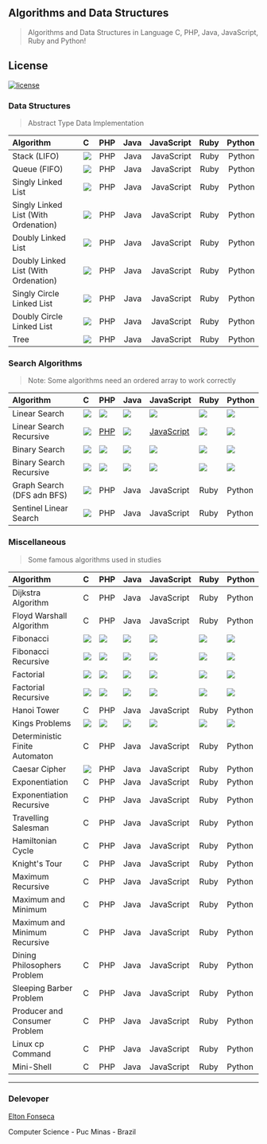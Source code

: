 ## Algorithms and Data Structures
> Algorithms and Data Structures in Language C, PHP, Java, JavaScript, Ruby and Python! 

## License

<a href="https://github.com/eltonfonseca/algorithms/blob/master/LICENSE"><img src="https://img.shields.io/github/license/mashape/apistatus.svg" alt="license"/></a>

### Data Structures
> Abstract Type Data Implementation

| Algorithm                           |  C  |  PHP  | Java | JavaScript | Ruby | Python |
|:------------------------------------|:--- | -----:| ---: | ---------: | ---: | -----: |
| Stack (LIFO)                        | [<img src="https://png.icons8.com/ios/25/27ae60/ok-filled.png">](/c/stack)  |  PHP  | Java | JavaScript | Ruby | Python |
| Queue (FIFO)                        | [<img src="https://png.icons8.com/ios/25/27ae60/ok-filled.png">](/c/queue)  |  PHP  | Java | JavaScript | Ruby | Python |
| Singly Linked List                  | [<img src="https://png.icons8.com/ios/25/27ae60/ok-filled.png">](/c/lse)  |  PHP  | Java | JavaScript | Ruby | Python |
| Singly Linked List (With Ordenation)| [<img src="https://png.icons8.com/ios/25/27ae60/ok-filled.png">](/c/lseo) |  PHP  | Java | JavaScript | Ruby | Python |
| Doubly Linked List                  | [<img src="https://png.icons8.com/ios/25/27ae60/ok-filled.png">](/c/lde)  |  PHP  | Java | JavaScript | Ruby | Python |
| Doubly Linked List (With Ordenation)| [<img src="https://png.icons8.com/ios/25/27ae60/ok-filled.png">](/c/ldeo) |  PHP  | Java | JavaScript | Ruby | Python |
| Singly Circle Linked List           | [<img src="https://png.icons8.com/ios/25/27ae60/ok-filled.png">](/c/cse)  |  PHP  | Java | JavaScript | Ruby | Python |
| Doubly Circle Linked List           | [<img src="https://png.icons8.com/ios/25/27ae60/ok-filled.png">](/c/cde)  |  PHP  | Java | JavaScript | Ruby | Python |
| Tree                                | [<img src="https://png.icons8.com/ios/25/27ae60/ok-filled.png">](/c/tree)  |  PHP  | Java | JavaScript | Ruby | Python |

### Search Algorithms
> Note: Some algorithms need an ordered array to work correctly

| Algorithm               | C | PHP | Java | JavaScript | Ruby | Python |
|:------------------------|:--|:----|:-----|:-----------|:-----|:-------|
| Linear Search           | [<img src="https://png.icons8.com/ios/25/27ae60/ok-filled.png">](/c/linearSearch.c) | [<img src="https://png.icons8.com/ios/25/27ae60/ok-filled.png">](/php/linearSearch.php) | [<img src="https://png.icons8.com/ios/25/27ae60/ok-filled.png">](/java/linearSearch) | [<img src="https://png.icons8.com/ios/25/27ae60/ok-filled.png">](/javascript/linearSearch.js) | [<img src="https://png.icons8.com/ios/25/27ae60/ok-filled.png">](/ruby/linearSearch.rb) | [<img src="https://png.icons8.com/ios/25/27ae60/ok-filled.png">](/python/linearSearch.py) |
| Linear Search Recursive | [<img src="https://png.icons8.com/ios/25/27ae60/ok-filled.png">](/c/linearSearchRecursive.c) | [PHP](/php/linearSearchRecursive.php) | [<img src="https://png.icons8.com/ios/25/27ae60/ok-filled.png">](/java/linearSearchRecursive) | [JavaScript](/javascript/linearSearchRecursive.js) | [<img src="https://png.icons8.com/ios/25/27ae60/ok-filled.png">](/ruby/linearSearchRecursive.rb) | [<img src="https://png.icons8.com/ios/25/27ae60/ok-filled.png">](/python/linearSearchRecursive.py) |
| Binary Search           | [<img src="https://png.icons8.com/ios/25/27ae60/ok-filled.png">](/c/binarySearch.c) | [<img src="https://png.icons8.com/ios/25/27ae60/ok-filled.png">](/php/binarySearch.php) | [<img src="https://png.icons8.com/ios/25/27ae60/ok-filled.png">](/java/binarySearch) | [<img src="https://png.icons8.com/ios/25/27ae60/ok-filled.png">](/javascript/binarySearch.js) | [<img src="https://png.icons8.com/ios/25/27ae60/ok-filled.png">](/ruby/binarySearch.rb) | [<img src="https://png.icons8.com/ios/25/27ae60/ok-filled.png">](/python/binarySearch.py) |
| Binary Search Recursive | [<img src="https://png.icons8.com/ios/25/27ae60/ok-filled.png">](/c/binarySearchRecursive.c) | [<img src="https://png.icons8.com/ios/25/27ae60/ok-filled.png">](/php/binarySearchRecursive.php) | [<img src="https://png.icons8.com/ios/25/27ae60/ok-filled.png">](/java/binarySearchRecursive) | [<img src="https://png.icons8.com/ios/25/27ae60/ok-filled.png">](/javascript/binarySearchRecursive.js) | [<img src="https://png.icons8.com/ios/25/27ae60/ok-filled.png">](/ruby/binarySearchRecursive.rb) | [<img src="https://png.icons8.com/ios/25/27ae60/ok-filled.png">](/python/binarySearchRecursive.py) |
| Graph Search (DFS adn BFS) | [<img src="https://png.icons8.com/ios/25/27ae60/ok-filled.png">](/c/graphSearch)  | PHP | Java | JavaScript | Ruby | Python |
| Sentinel Linear Search  | [<img src="https://png.icons8.com/ios/25/27ae60/ok-filled.png">](/c/sentinelLinearSearch.c) | PHP | Java | JavaScript | Ruby | Python |

### Miscellaneous
> Some famous algorithms used in studies

| Algorithm                      | C | PHP | Java | JavaScript | Ruby | Python |
|:-------------------------------|:--|:----|:-----|:-----------|:-----|:-------|
| Dijkstra Algorithm             | C | PHP | Java | JavaScript | Ruby | Python |
| Floyd Warshall Algorithm       | C | PHP | Java | JavaScript | Ruby | Python |
| Fibonacci                      | [<img src="https://png.icons8.com/ios/25/27ae60/ok-filled.png">](/c/fibonacci.c) | [<img src="https://png.icons8.com/ios/25/27ae60/ok-filled.png">](/php/fibonacci.php) | [<img src="https://png.icons8.com/ios/25/27ae60/ok-filled.png">](/java/fibonacci) | [<img src="https://png.icons8.com/ios/25/27ae60/ok-filled.png">](/javascript/fibonacci.js) | [<img src="https://png.icons8.com/ios/25/27ae60/ok-filled.png">](/ruby/fibonacci.rb) | [<img src="https://png.icons8.com/ios/25/27ae60/ok-filled.png">](/python/fibonacci.py) |
| Fibonacci Recursive            | [<img src="https://png.icons8.com/ios/25/27ae60/ok-filled.png">](/c/fibonacciRecursive.c) | [<img src="https://png.icons8.com/ios/25/27ae60/ok-filled.png">](/php/fibonacciRecursive.php) | [<img src="https://png.icons8.com/ios/25/27ae60/ok-filled.png">](/java/fibonacciRecursive) | [<img src="https://png.icons8.com/ios/25/27ae60/ok-filled.png">](/javascript/fibonacciRecursive.js) | [<img src="https://png.icons8.com/ios/25/27ae60/ok-filled.png">](/ruby/fibonacciRecursive.rb) | [<img src="https://png.icons8.com/ios/25/27ae60/ok-filled.png">](/python/fibonacciRecursive.py) |
| Factorial                      | [<img src="https://png.icons8.com/ios/25/27ae60/ok-filled.png">](/c/factorial.c) | [<img src="https://png.icons8.com/ios/25/27ae60/ok-filled.png">](/php/factorial.php) | [<img src="https://png.icons8.com/ios/25/27ae60/ok-filled.png">](/java/factorial) | [<img src="https://png.icons8.com/ios/25/27ae60/ok-filled.png">](/javascript/factorial.js) | [<img src="https://png.icons8.com/ios/25/27ae60/ok-filled.png">](/ruby/factorial.rb) | [<img src="https://png.icons8.com/ios/25/27ae60/ok-filled.png">](/python/factorial.py) |
| Factorial Recursive            | [<img src="https://png.icons8.com/ios/25/27ae60/ok-filled.png">](/c/factorialRecursive.c) | [<img src="https://png.icons8.com/ios/25/27ae60/ok-filled.png">](/php/factorialRecursive.php) | [<img src="https://png.icons8.com/ios/25/27ae60/ok-filled.png">](/java/factorialRecursive) | [<img src="https://png.icons8.com/ios/25/27ae60/ok-filled.png">](/javascript/factorialRecursive.js) | [<img src="https://png.icons8.com/ios/25/27ae60/ok-filled.png">](/ruby/factorialRecursive.rb) | [<img src="https://png.icons8.com/ios/25/27ae60/ok-filled.png">](/python/factorialRecursive.py) |
| Hanoi Tower                    | C | PHP | Java | JavaScript | Ruby | Python |
| Kings Problems                 | [<img src="https://png.icons8.com/ios/25/27ae60/ok-filled.png">](/c/kings.c) | [<img src="https://png.icons8.com/ios/25/27ae60/ok-filled.png">](/php/kings.php) | [<img src="https://png.icons8.com/ios/25/27ae60/ok-filled.png">](/java/Kings.java) | [<img src="https://png.icons8.com/ios/25/27ae60/ok-filled.png">](/javascript/kings.js) | [<img src="https://png.icons8.com/ios/25/27ae60/ok-filled.png">](/ruby/kings.rb) | [<img src="https://png.icons8.com/ios/25/27ae60/ok-filled.png">](/python/kings.py) |
| Deterministic Finite Automaton | C | PHP | Java | JavaScript | Ruby | Python |
| Caesar Cipher                  | [<img src="https://png.icons8.com/ios/25/27ae60/ok-filled.png">](/c/caesarCipher.c) | PHP | Java | JavaScript | Ruby | Python |
| Exponentiation                 | C | PHP | Java | JavaScript | Ruby | Python |
| Exponentiation Recursive       | C | PHP | Java | JavaScript | Ruby | Python |
| Travelling Salesman            | C | PHP | Java | JavaScript | Ruby | Python |
| Hamiltonian Cycle              | C | PHP | Java | JavaScript | Ruby | Python |
| Knight's Tour                  | C | PHP | Java | JavaScript | Ruby | Python |
| Maximum Recursive              | C | PHP | Java | JavaScript | Ruby | Python |
| Maximum and Minimum            | C | PHP | Java | JavaScript | Ruby | Python |
| Maximum and Minimum Recursive  | C | PHP | Java | JavaScript | Ruby | Python |
| Dining Philosophers Problem    | C | PHP | Java | JavaScript | Ruby | Python |
| Sleeping Barber Problem        | C | PHP | Java | JavaScript | Ruby | Python |
| Producer and Consumer Problem  | C | PHP | Java | JavaScript | Ruby | Python |
| Linux cp Command               | C | PHP | Java | JavaScript | Ruby | Python |
| Mini-Shell                     | C | PHP | Java | JavaScript | Ruby | Python |

***
### Delevoper 

[Elton Fonseca](https://www.facebook.com/elton.junior6)

Computer Science - Puc Minas - Brazil
